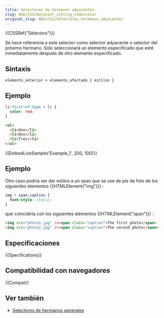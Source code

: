 ```yaml
---
title: Selectores de hermanos adyacentes
slug: Web/CSS/Adjacent_sibling_combinator
original_slug: Web/CSS/Selectores_hermanos_adyacentes
---
```


{{CSSRef("Selectors")}}

Se hace referencia a este selector como selector adyacente o selector del próximo hermano. Sólo seleccionará un elemento especificado que esté inmediatamente después de otro elemento especificado.

## Síntaxis

```
elemento_anterior + elemento_afectado { estilos }
```

## Ejemplo

```css
li:first-of-type + li {
  color: red;
}
```

```html
<ul>
  <li>Uno</li>
  <li>Dos</li>
  <li>Tres</li>
</ul>
```

{{EmbedLiveSample('Example_1', 200, 100)}}

## Ejemplo

Otro caso podría ser dar estilos a un span que se use de pie de foto de los siguientes elementos {{HTMLElement("img")}} :

```css
img + span.caption {
  font-style: italic;
}
```

que coincidiría con los siguientes elementos {{HTMLElement("span")}} :

```html
<img src="photo1.jpg" /><span class="caption">The first photo</span>
<img src="photo2.jpg" /><span class="caption">The second photo</span>
```

## Especificaciones

{{Specifications}}

## Compatibilidad con navegadores

{{Compat}}

## Ver también

- [Selectores de hermanos generales](/es/docs/Web/CSS/Selectores_hermanos_generales)
